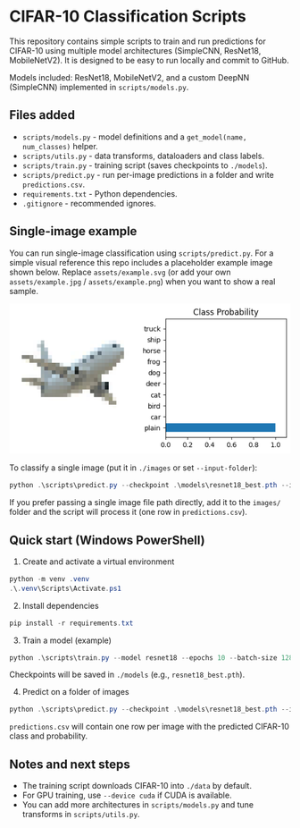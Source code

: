 # CIFAR-10 Classification Scripts

This repository contains simple scripts to train and run predictions for CIFAR-10 using multiple model architectures (SimpleCNN, ResNet18, MobileNetV2). It is designed to be easy to run locally and commit to GitHub.

Models included: ResNet18, MobileNetV2, and a custom DeepNN (SimpleCNN) implemented in `scripts/models.py`.

## Files added
- `scripts/models.py` - model definitions and a `get_model(name, num_classes)` helper.
- `scripts/utils.py` - data transforms, dataloaders and class labels.
- `scripts/train.py` - training script (saves checkpoints to `./models`).
- `scripts/predict.py` - run per-image predictions in a folder and write `predictions.csv`.
- `requirements.txt` - Python dependencies.
- `.gitignore` - recommended ignores.

## Single-image example

You can run single-image classification using `scripts/predict.py`. For a simple visual reference this repo includes a placeholder example image shown below. Replace `assets/example.svg` (or add your own `assets/example.jpg` / `assets/example.png`) when you want to show a real sample.

![Example image](assets/output1.png)

To classify a single image (put it in `./images` or set `--input-folder`):

```powershell
python .\scripts\predict.py --checkpoint .\models\resnet18_best.pth --input-folder .\images --output predictions.csv --model resnet18 --device cpu
```

If you prefer passing a single image file path directly, add it to the `images/` folder and the script will process it (one row in `predictions.csv`).

## Quick start (Windows PowerShell)

1. Create and activate a virtual environment

```powershell
python -m venv .venv
.\.venv\Scripts\Activate.ps1
```

2. Install dependencies

```powershell
pip install -r requirements.txt
```

3. Train a model (example)

```powershell
python .\scripts\train.py --model resnet18 --epochs 10 --batch-size 128 --device cpu
```

Checkpoints will be saved in `./models` (e.g., `resnet18_best.pth`).

4. Predict on a folder of images

```powershell
python .\scripts\predict.py --checkpoint .\models\resnet18_best.pth --input-folder .\images --output predictions.csv --model resnet18 --device cpu
```

`predictions.csv` will contain one row per image with the predicted CIFAR-10 class and probability.

## Notes and next steps
- The training script downloads CIFAR-10 into `./data` by default.
- For GPU training, use `--device cuda` if CUDA is available.
- You can add more architectures in `scripts/models.py` and tune transforms in `scripts/utils.py`.

